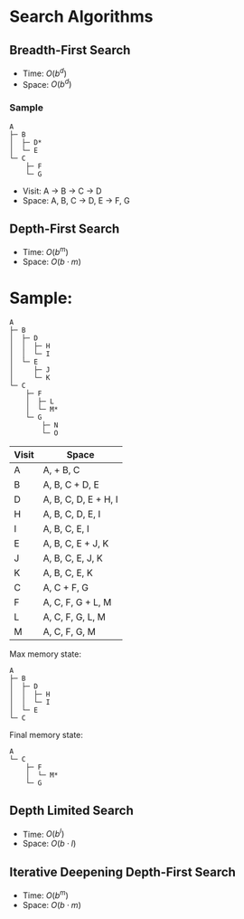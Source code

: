 # Search Algorithms

## Breadth-First Search

- Time: $O(b^d)$
- Space: $O(b^d)$

### Sample

    A
    ├─ B
    │  ├─ D*
    │  └─ E
    └─ C
        ├─ F
        └─ G


- Visit: A -> B -> C -> D
- Space: A, B, C -> D, E -> F, G

## Depth-First Search

- Time: $O(b^m)$
- Space: $O(b \cdot m)$

# Sample:

    A
    ├─ B
    │  ├─ D
    │  │  ├─ H
    │  │  └─ I
    │  └─ E
    │     ├─ J
    │     └─ K
    └─ C
        ├─ F
        │  ├─ L
        │  └─ M*
        └─ G
            ├─ N
            └─ O

| Visit | Space |
| - | - |
| A | A, + B, C |
| B | A, B, C + D, E |
| D | A, B, C, D, E + H, I |
| H | A, B, C, D, E, I |
| I | A, B, C, E, I |
| E | A, B, C, E + J, K |
| J | A, B, C, E, J, K |
| K | A, B, C, E, K |
| C | A, C + F, G |
| F | A, C, F, G + L, M |
| L | A, C, F, G, L, M |
| M | A, C, F, G, M |

Max memory state:

    A
    ├─ B
    │  ├─ D
    │  │  ├─ H
    │  │  └─ I
    │  └─ E
    └─ C

Final memory state:

    A
    └─ C
        ├─ F
        │  └─ M*
        └─ G


## Depth Limited Search

- Time: $O(b^l)$
- Space: $O(b \cdot l)$


## Iterative Deepening Depth-First Search

- Time: $O(b^m)$
- Space: $O(b \cdot m)$